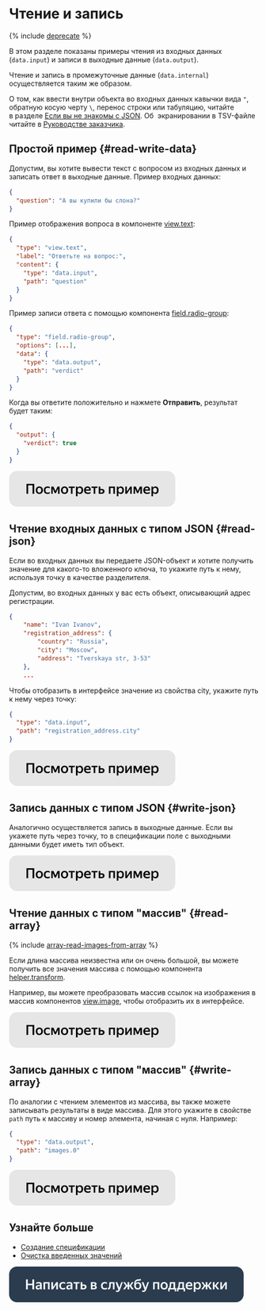 # Чтение и запись

{% include [deprecate](../../_includes/deprecate.md) %}

В этом разделе показаны примеры чтения из входных данных (`data.input`) и записи в выходные данные (`data.output`).

Чтение и запись в промежуточные данные (`data.internal`) осуществляется таким же образом.

О том, как ввести внутри объекта во входных данных кавычки вида `"`, обратную косую черту `\`, перенос строки или табуляцию, читайте в разделе [Если вы не знакомы с JSON](../quickstart.md). Об  экранировании в TSV-файле читайте в [Руководстве заказчика](../../guide/concepts/pool_csv.md).

## Простой пример {#read-write-data}

Допустим, вы хотите вывести текст с вопросом из входных данных и записать ответ в выходные данные. Пример входных данных:
```json
{
  "question": "А вы купили бы слона?"
}
```
Пример отображения вопроса в компоненте [view.text](../reference/view.text.md):
```json
{
  "type": "view.text",
  "label": "Ответьте на вопрос:",
  "content": {
    "type": "data.input",
    "path": "question"
  }
}
```
Пример записи ответа с помощью компонента [field.radio-group](../reference/field.radio-group.md):
```json
{
  "type": "field.radio-group",
  "options": [...],
  "data": {
    "type": "data.output",
    "path": "verdict"
  }
}
```

Когда вы ответите положительно и нажмете **Отправить**, результат будет таким:

```json
{
  "output": {
    "verdict": true
  }
}
```

[![](../_images/buttons/view-example.svg)](https://clck.ru/Qi9VF)

## Чтение входных данных с типом JSON {#read-json}

Если во входных данных вы передаете JSON-объект и хотите получить значение для какого-то вложенного ключа, то укажите путь к нему, используя точку в качестве разделителя.

Допустим, во входных данных у вас есть объект, описывающий адрес регистрации.
```json
{
    "name": "Ivan Ivanov",
    "registration_аddress": {
        "country": "Russia",
        "city": "Moscow",
        "address": "Tverskaya str, 3-53"
    },
    ...
```

Чтобы отобразить в интерфейсе значение из свойства city, укажите путь к нему через точку:
```json
{
  "type": "data.input",
  "path": "registration_аddress.city"
}
```

[![](../_images/buttons/view-example.svg)](https://clck.ru/QiC9S)

## Запись данных с типом JSON {#write-json}

Аналогично осуществляется запись в выходные данные. Если вы укажете путь через точку, то в спецификации поле с выходными данными будет иметь тип объект.

[![](../_images/buttons/view-example.svg)](https://clck.ru/QiEt3)

## Чтение данных с типом "массив" {#read-array}

{% include [array-read-images-from-array](../_includes/operations/insert-images/id-array/read-images-from-array.md) %}


Если длина массива неизвестна или он очень большой, вы можете получить все значения массива с помощью компонента [helper.transform](../reference/helper.transform.md).

Например, вы можете преобразовать массив ссылок на изображения в массив компонентов [view.image](../reference/view.image.md), чтобы отобразить их в интерфейсе.

[![](../_images/buttons/view-example.svg)](https://ya.cc/t/sjyWXYxE3YEtWG)

## Запись данных с типом "массив" {#write-array}

По аналогии с чтением элементов из массива, вы также можете записывать результаты в виде массива. Для этого укажите в свойстве `path` путь к массиву и номер элемента, начиная с нуля. Например:
```json
{
  "type": "data.output",
  "path": "images.0"
}
```

[![](../_images/buttons/view-example.svg)](https://clck.ru/QiCPA)

## Узнайте больше

- [Создание спецификации](create-specs.md)
- [Очистка введенных значений](clear-data.md)

[![](../_images/buttons/contact-support.svg)](../concepts/support.md)
